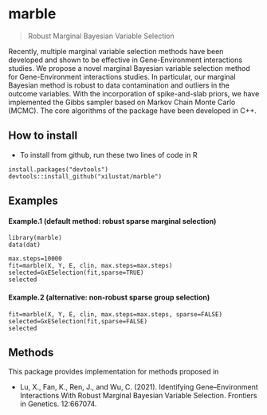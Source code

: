 
<!-- README.md is generated from README.Rmd. Please edit that file -->

# marble

> Robust Marginal Bayesian Variable Selection 

Recently, multiple marginal variable selection methods have been developed and shown to be effective in Gene-Environment interactions studies. We propose a novel marginal Bayesian variable selection method for Gene-Environment interactions studies. In particular, our marginal Bayesian method is robust to data contamination and outliers in the outcome variables. With the incorporation of spike-and-slab priors, we have implemented the Gibbs sampler based on Markov Chain Monte Carlo (MCMC). The core algorithms of the package have been developed in C++.

## How to install

 - To install from github, run these two lines of code in R

<!-- end list -->

    install.packages("devtools")
    devtools::install_github("xilustat/marble")

## Examples

#### Example.1 (default method: robust sparse marginal selection)

    library(marble)
    data(dat)
    
    max.steps=10000
    fit=marble(X, Y, E, clin, max.steps=max.steps)
    selected=GxESelection(fit,sparse=TRUE)
    selected
    

#### Example.2 (alternative: non-robust sparse group selection)

    fit=marble(X, Y, E, clin, max.steps=max.steps, sparse=FALSE)
    selected=GxESelection(fit,sparse=FALSE)
    selected


## Methods

This package provides implementation for methods proposed in

  - Lu, X., Fan, K., Ren, J., and Wu, C. (2021). Identifying Gene–Environment Interactions With Robust Marginal Bayesian Variable Selection. Frontiers in Genetics. 12:667074.
